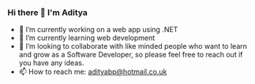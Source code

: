 ### Hi there 👋 I'm Aditya


- 🔭 I’m currently working on a web app using .NET
- 🌱 I’m currently learning web development
- 👯 I’m looking to collaborate with like minded people who want to learn and grow as a Software Developer, so please feel free to reach out if you have any ideas.
- 📫 How to reach me: adityabp@hotmail.co.uk
